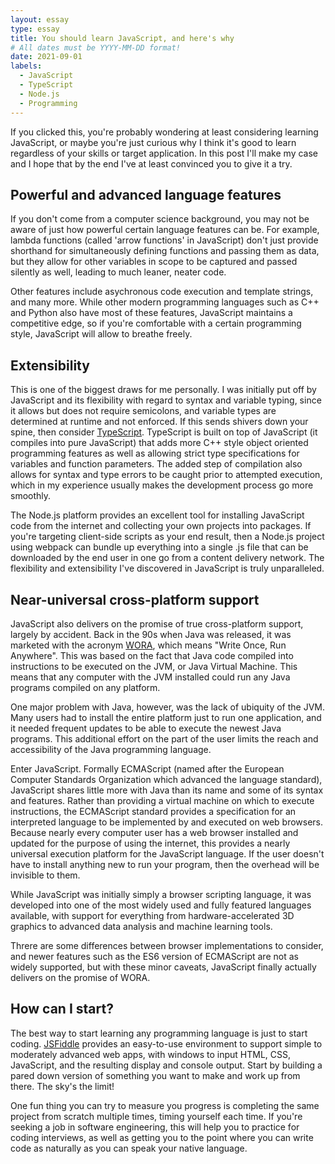 ```yaml
---
layout: essay
type: essay
title: You should learn JavaScript, and here's why
# All dates must be YYYY-MM-DD format!
date: 2021-09-01
labels:
  - JavaScript
  - TypeScript
  - Node.js
  - Programming
---
```


If you clicked this, you're probably wondering at least considering learning JavaScript, or maybe you're just curious why I think it's good to learn regardless of your skills or target application. In this post I'll make my case and I hope that by the end I've at least convinced you to give it a try.

## Powerful and advanced language features

If you don't come from a computer science background, you may not be aware of just how powerful certain language features can be. For example, lambda functions (called 'arrow functions' in JavaScript) don't just provide shorthand for simultaneously defining functions and passing them as data, but they allow for other variables in scope to be captured and passed silently as well, leading to much leaner, neater code. 

Other features include asychronous code execution and template strings, and many more. While other modern programming languages such as C++ and Python also have most of these features, JavaScript maintains a competitive edge, so if you're comfortable with a certain programming style, JavaScript will allow to breathe freely.

## Extensibility

This is one of the biggest draws for me personally. I was initially put off by JavaScript and its flexibility with regard to syntax and variable typing, since it allows but does not require semicolons, and variable types are determined at runtime and not enforced. If this sends shivers down your spine, then consider [TypeScript](https://www.typescriptlang.org). TypeScript is built on top of JavaScript (it compiles into pure JavaScript) that adds more C++ style object oriented programming features as well as allowing strict type specifications for variables and function parameters. The added step of compilation also allows for syntax and type errors to be caught prior to attempted execution, which in my experience usually makes the development process go more smoothly.

The Node.js platform provides an excellent tool for installing JavaScript code from the internet and collecting your own projects into packages. If you're targeting client-side scripts as your end result, then a Node.js project using webpack can bundle up everything into a single .js file that can be downloaded by the end user in one go from a content delivery network. The flexibility and extensibility I've discovered in JavaScript is truly unparalleled.

## Near-universal cross-platform support

JavaScript also delivers on the promise of true cross-platform support, largely by accident. Back in the 90s when Java was released, it was marketed with the acronym [WORA](https://www.computerweekly.com/feature/Write-once-run-anywhere), which means "Write Once, Run Anywhere". This was based on the fact that Java code compiled into instructions to be executed on the JVM, or Java Virtual Machine. This means that any computer with the JVM installed could run any Java programs compiled on any platform.

One major problem with Java, however, was the lack of ubiquity of the JVM. Many users had to install the entire platform just to run one application, and it needed frequent updates to be able to execute the newest Java programs. This additional effort on the part of the user limits the reach and accessibility of the Java programming language.

Enter JavaScript. Formally ECMAScript (named after the European Computer Standards Organization which advanced the language standard), JavaScript shares little more with Java than its name and some of its syntax and features. Rather than providing a virtual machine on which to execute instructions, the ECMAScript standard provides a specification for an interpreted language to be implemented by and executed on web browsers. Because nearly every computer user has a web browser installed and updated for the purpose of using the internet, this provides a nearly universal execution platform for the JavaScript language. If the user doesn't have to install anything new to run your program, then the overhead will be invisible to them.

While JavaScript was initially simply a browser scripting language, it was developed into one of the most widely used and fully featured languages available, with support for everything from hardware-accelerated 3D graphics to advanced data analysis and machine learning tools.

Threre are some differences between browser implementations to consider, and newer features such as the ES6 version of ECMAScript are not as widely supported, but with these minor caveats, JavaScript finally actually delivers on the promise of WORA.

## How can I start?

The best way to start learning any programming language is just to start coding. [JSFiddle](https://jsfiddle.net) provides an easy-to-use environment to support simple to moderately advanced web apps, with windows to input HTML, CSS, JavaScript, and the resulting display and console output. Start by building a pared down version of something you want to make and work up from there. The sky's the limit!

One fun thing you can try to measure you progress is completing the same project from scratch multiple times, timing yourself each time. If you're seeking a job in software engineering, this will help you to practice for coding interviews, as well as getting you to the point where you can write code as naturally as you can speak your native language.
